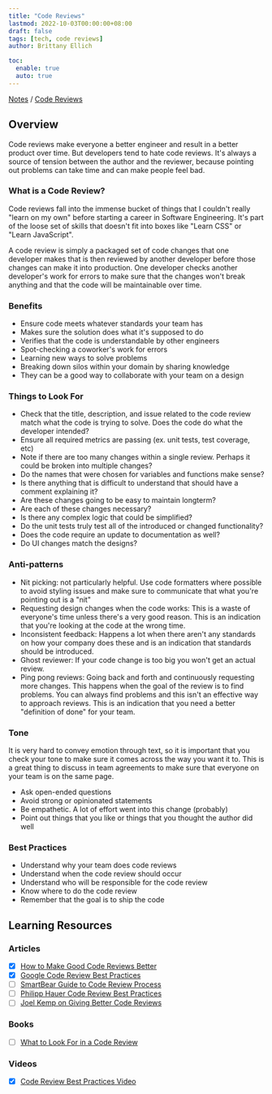```yaml
---
title: "Code Reviews"
lastmod: 2022-10-03T00:00:00+08:00
draft: false
tags: [tech, code reviews]
author: Brittany Ellich

toc:
  enable: true
  auto: true
---
```


[Notes](../../notes) / [Code Reviews](./)

## Overview

Code reviews make everyone a better engineer and result in a better product over time. But developers tend to hate code reviews. It's always a source of tension between the author and the reviewer, because pointing out problems can take time and can make people feel bad.

### What is a Code Review?

Code reviews fall into the immense bucket of things that I couldn't really "learn on my own" before starting a career in Software Engineering. It's part of the loose set of skills that doesn't fit into boxes like "Learn CSS" or "Learn JavaScript".

A code review is simply a packaged set of code changes that one developer makes that is then reviewed by another developer before those changes can make it into production. One developer checks another developer's work for errors to make sure that the changes won't break anything and that the code will be maintainable over time.

### Benefits

* Ensure code meets whatever standards your team has
* Makes sure the solution does what it's supposed to do
* Verifies that the code is understandable by other engineers
* Spot-checking a coworker's work for errors
* Learning new ways to solve problems
* Breaking down silos within your domain by sharing knowledge
* They can be a good way to collaborate with your team on a design

### Things to Look For

* Check that the title, description, and issue related to the code review match what the code is trying to solve. Does the code do what the developer intended?
* Ensure all required metrics are passing (ex. unit tests, test coverage, etc)
* Note if there are too many changes within a single review. Perhaps it could be broken into multiple changes?
* Do the names that were chosen for variables and functions make sense?
* Is there anything that is difficult to understand that should have a comment explaining it?
* Are these changes going to be easy to maintain longterm?
* Are each of these changes necessary?
* Is there any complex logic that could be simplified?
* Do the unit tests truly test all of the introduced or changed functionality?
* Does the code require an update to documentation as well?
* Do UI changes match the designs?

### Anti-patterns

* Nit picking: not particularly helpful. Use code formatters where possible to avoid styling issues and make sure to communicate that what you're pointing out is a "nit"
* Requesting design changes when the code works: This is a waste of everyone's time unless there's a very good reason. This is an indication that you're looking at the code at the wrong time.
* Inconsistent feedback: Happens a lot when there aren't any standards on how your company does these and is an indication that standards should be introduced.
* Ghost reviewer: If your code change is too big you won't get an actual review.
* Ping pong reviews: Going back and forth and continuously requesting more changes. This happens when the goal of the review is to find problems. You can always find problems and this isn't an effective way to approach reviews. This is an indication that you need a better "definition of done" for your team.

### Tone

It is very hard to convey emotion through text, so it is important that you check your tone to make sure it comes across the way you want it to. This is a great thing to discuss in team agreements to make sure that everyone on your team is on the same page.

* Ask open-ended questions
* Avoid strong or opinionated statements
* Be empathetic. A lot of effort went into this change (probably)
* Point out things that you like or things that you thought the author did well

### Best Practices

* Understand why your team does code reviews
* Understand when the code review should occur
* Understand who will be responsible for the code review
* Know where to do the code review
* Remember that the goal is to ship the code

## Learning Resources

### Articles

* [x] [How to Make Good Code Reviews Better](https://stackoverflow.blog/2019/09/30/how-to-make-good-code-reviews-better/)
* [x] [Google Code Review Best Practices](https://google.github.io/eng-practices/review/reviewer/)
* [ ] [SmartBear Guide to Code Review Process](https://smartbear.com/learn/code-review/guide-to-code-review-process/)
* [ ] [Philipp Hauer Code Review Best Practices](https://phauer.com/2018/code-review-guidelines)
* [ ] [Joel Kemp on Giving Better Code Reviews](https://medium.com/@mrjoelkemp/giving-better-code-reviews-16109e0fdd36)

### Books

* [ ] [What to Look For in a Code Review](https://leanpub.com/whattolookforinacodereview)

### Videos

* [x] [Code Review Best Practices Video](https://www.youtube.com/watch?v=3pth05Rgr8U)
